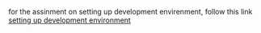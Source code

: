for the assinment on setting up development envirenment, follow this link 
[setting up development environment](https://github.com/lewis-andy/se-assignment-1-setting-up-your-developer-environment-lewis-andy)
